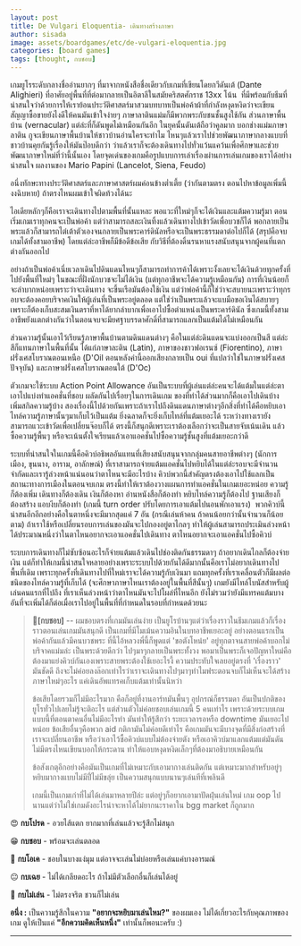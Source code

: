 ```yaml
---
layout: post
title: De Vulgari Eloquentia- เดินทางสร้างภาษา
author: sisada
image: assets/boardgames/etc/de-vulgari-eloquentia.jpg
categories: [board games]
tags: [thought, กบชอบ]
---
```

เกมยูโรระดับกลางชื่ออ่านยากๆ ที่มาจากหนังสือชื่อเดียวกับเกมที่เขียนโดยกวีดันเต้ (Dante Alighieri) ที่อาศัยอยู่พื้นที่ที่ต่อมากลายเป็นอิตาลีในสมัยคริสตศักราช 13xx โน้น  ที่มีพร้อมกับธีมที่น่าสนใจว่าด้วยการให้เราย้อนประวัติศาสตร์มาสวมบทบาทเป็นพ่อค้าผ้าที่กำลังหงุดหงิดว่าจะเขียนสัญญาซื้อขายยังไงดีให้คนมันเข้าใจง่ายๆ ภาษาลาตินแม่มก็มีพวกพระกับชนชั้นสูงใช้กัน ส่วนภาษาพื้นบ้าน (vernacular) แต่ล่ะที่ก็ดันพูดไม่เหมือนกันอีก ในยุคนั้นดันเต้ถือว่าคูลมาก บอกช่างแม่มภาษาลาติน กูจะเขียนภาษาพื้นบ้านให้ชาวบ้านอ่านใครจะทำไม ไหนๆแล้วเราไปช่วยพัฒนาภาษากลางแบบที่ชาวบ้านคุยกันรู้เรื่องให้มันป๊อบดีกว่า ว่าแล้วเราก็จะต้องเดินทางไปทั่วแว้นแคว้นเพื่อศึกษาและช่วยพัฒนาภาษาใหม่ที่ว่านี้นั้นเอง โดยจุดเด่นของเกมคือรูปแบบการเล่าเรื่องผ่านการเล่นเกมของเราได้อย่างน่าสนใจ ผลงานของ Mario Papini (Lancelot, Siena, Feudo)

อนึ่งทักษะทางประวัติศาสตร์และภาษาศาสตร์ผมค่อนข้างต่ำเตี้ย (ว่ากันตามตรง ตอนไปหาข้อมูลเพิ่มนี้งงฉิบหาย) ถ้าตรงไหนผมเข้าใจผิดท้วงได้นะ

ไอเดียหลักๆก็คือเราจะเดินทางไปตามพื้นที่นั้นแหละ พอแวะที่ใหม่ๆก็จะได้เงินและแต้มความรู้มา ตอนเริ่มเกมเราทุกคนจะเป็นพ่อค้า แต่ว่าสามารถสละเงินทิ้งแล้วเดินทางไปเข้าวัดเพื่อบวชก็ได้ พอกลายเป็นพระแล้วก็สามารถไต่เต้าตัวเองจนกลายเป็นพระคาร์ดินัลหรือจะเป็นพระธรรมดาต่อไปก็ได้ (สรุปคือจบเกมได้ทั้งสามอาชีพ) โดยแต่ล่ะอาชีพก็มีข้อดีข้อเสีย กับวิธีที่ต้องดิ้นรนหาแรงสนับสนุนจากผู้คนที่แตกต่างกันออกไป

อย่างถ้าเป็นพ่อค้าเนี่ยเวลาเดินไปดินแดนไหนๆก็สามารถทำการค้าได้เพราะงั้งเลยจะได้เงินด้วยทุกครั้งที่ไปยังพื้นที่ใหม่ๆ ในขณะที่ฝั่งนักบวชจะไม่ได้เงิน (แต่ทุกอาชีพจะได้ความรู้เหมือนกัน) การที่เงินน้อยก็จะลำบากหน่อยเพราะว่าจะเดินทาง จะขึ้นเรือมันต้องใช้เงิน แต่ว่าพ่อค้านี้ก็ใช่ว่าจะสบายนะเพราะว่าทุกรอบจะต้องคอยบริจาคเงินให้ผู้เล่นที่เป็นพระอยู่ตลอด แต่ใช่ว่าเป็นพระแล้วจะแบมือขอเงินได้สบายๆ เพราะก็ต้องเก็บสะสมเงินตราที่หาได้ยากลำบากเพื่อเอาไปซื้อตำแหน่งเป็นพระคาร์ดินัล ซึ่งเกมนี้ทั้งสามอาชีพยังแตกต่างกันว่าในตอนจบจะมียศฐาบรรดาศักดิ์ที่สามารถแลกเป็นแต้มได้ไม่เหมือนกัน


ส่วนความรู้นั้นเอาไว้เรียนรู้ภาษาพื้นบ้านตามดินแดนต่างๆ คือในแต่ล่ะดินแดนจะแบ่งออกเป็นสี แต่ล่ะสีก็แทนภาษาในพื้นที่นั้น ได้แก่ภาษาละติน (Latin), ภาษาของชาวฟอเรนซ์ (Fiorentino), ภาษาฝรั่งเศสโบราณตอนเหนือ (D'Oil ตอนหลังคำนี้ออกเสียงกลายเป็น oui ที่แปลว่าใช่ในภาษาฝรั่งเศสปัจจุบัน) และภาษาฝรั่งเศสโบราณตอนใต้ (D'Oc)

ตัวเกมจะใช้ระบบ Action Point Allowance อันเป็นระบบที่ผู้เล่นแต่ล่ะคนจะได้แต้มในแต่ล่ะตาเอาไปแบ่งทำแอคชั่นที่ชอบ ผลัดกันไปเรื่อยๆในการเดินเกม ของที่ทำได้ส่วนมากก็คือเอาไปเดินบ้าง เพิ่มสกิลความรู้บ้าง สองเรื่องนี้ไปด้วยกันเพราะถ้าเราไปถึงดินแดนภาษาต่างๆอีกสิ่งที่ทำได้คือหยิบเอาไทล์ความรู้ภาษานั้นๆมาเก็บไว้เป็นแต้ม ยิ่งฉลาดก็จะยิ่งเก็บไทล์ที่แต้มเยอะได้ ระหว่างทางเรายังสามารถแวะเข้าวัดเพื่อเปลี่ยนจ๊อบก็ได้ ตรงนี้ก็สนุกดีเพราะเราต้องเลือกว่าจะเป็นสายจับเน้นเดิน แล้วซื้อความรู้พื้นๆ หรือจะเน้นตั้งใจเรียนแล้วเอาแอคชั่นไปซื้อความรู้ชั้นสูงที่แต้มเยอะกว่าดี

ระบบที่น่าสนใจในเกมนี้คือคิวบ์อธิพลอันแทนที่เสียงสนับสนุนจากกลุ่มคนสายอาชีพต่างๆ (นักการเมือง, ขุนนาง, อาราม, อาลักษณ์) ที่เราสามารถจ่ายแต้มแอคชั่นไปหยิบได้ในแต่ล่ะรอบจะมีจำนวนจำกัดและเรารู้ล่วงหน้าแน่นอนว่าตาไหนจะมีอะไรบ้าง คิวบ์พวกนี้สำคัญตรงต้องเอาไปใช้แลกเป็นสถานะทางการเมืองในตอนจบเกม ตรงนี้ทำให้เราต้องวางแผนการทำแอคชั่นในเกมเยอะหน่อย ความรู้ก็ต้องเพิ่ม เดินทางก็ต้องเดิน เงินก็ต้องหา อ่านหนังสือก็ต้องทำ หยิบไทล์ความรู้ก็ต้องไป ฐานเสียงก็ต้องสร้าง แอบงีบก็ต้องทำ (เกมนี้ turn order ปรับโดยการเอาแต้มไปนอนพักเอาแรง)  พวกคิวบ์นี้น่าสนอีกอีกอย่างคือในตาหนึ่งจะมีมากสุดแค่ 7 อัน (กรณีเล่นห้าคน ถ้าคนน้อยกว่านั้นจำนวนก็น้อยตาม) ถ้าเราใช้หรือเปลี่ยนรอบการเล่นของมันจะไปกองอยู่ตาไกลๆ ทำให้ผู้เล่นสามารถประเมินล่วงหน้าได้ประมาณหนึ่งว่าในตาไหนอยากจะเอาแอคชั่นไปเดินทาง ตาไหนอยากจะเอาแอคชั่นไปซื้อคิวบ์

ระบบการเดินทางก็ไม่ซับซ้อนอะไรก็จ่ายแต้มแล้วเดินไปช่องติดกันธรรมดาๆ ถ้าอยากเดินไกลก็ต้องจ่ายเงิน แต่ก็ทำให้เกมนี้น่าสนใจหลายอย่างเพราะระบบไปด้วยกันได้ดีมากนั้นคือเราไม่อยากเดินทางไปพื้นที่เดิม เพราะทุกครั้งที่เดินทางไปที่ใหม่เราจะได้ความรู้กับเงินมา แถมทุกครั้งที่เราเคลื่อนตัวก็มีผลต่อชนิดของไทล์ความรู้ที่เก็บได้ (จะศึกษาภาษาไหนเราต้องอยู่ในพื้นที่สีนั้นๆ) เกมยังมีไทล์โบนัสสำหรับผู้เล่นคนแรกที่ไปถึง ที่เราเห็นล่วงหน้าว่าตาไหนมันจะไปโผล่ที่ไหนอีก ยังไม่รวมว่ายังมีแทรคแต้มบางอันที่จะเพิ่มได้ก็ต่อเมื่อเราไปอยู่ในพื้นที่ที่กำหนดในรอบที่กำหนดด้วยนะ

> 🐸**[กบชอบ]** -- ผมชอบตรงที่เกมมันเล่นง่าย เป็นยูโรบ้านๆแต่ว่าเรื่องราวในธีมเกมแล้วก็เรื่องราวตอนเล่นเกมมันสนุกดี เป็นเกมที่มีโมเม้นความอินในบทอาชีพเยอะอยู่ อย่างตอนแรกเป็นพ่อค้ากันแล้วมีคนบวชพระ ที่นี้ไอ้หลวงพี่นี้ก็พูดแต่ 'ขอตังโหน๋ย' อยู่ทุกตาจนสายพ่อค้าบอกไม่บริจาคแม่มล่ะ เป็นพระด้วยดีกว่า ไปๆมาๆกลายเป็นพระทั้งวง พอมาเป็นพระก็เจอปัญหาใหม่คือต้องมาแย่งคิวบ์กันเองเพราะสายพระต้องใช้เยอะไรงี้ ความประทับใจเลยอยู่ตรงที่ 'เรื่องราว' มันชัดดี ถึงจะไม่ค่อยลงล๊อกเท่าไรว่าเราจะเดินทางไปๆมาๆทำไมฟระตอนจบก็ไม่เห็นจะได้สร้างภาษาใหม่ๆอะไร แค่เดินอัพแทรคเก็บแต้มเท่านั้นนิหว่า
> 
> ข้อเสียโดยรวมก็ไม่มีอะไรมาก คือก็อยู่ที่งานอาร์ทมันพื้นๆ อุปกรณ์ก็ธรรมดา อันเป็นปกติของยูโรทั่วไปเลยไม่รู้จะติอะไร แต่ส่วนตัวไม่ค่อยชอบเล่นเกมนี้ 5 คนเท่าไร เพราะด้วยระบบเกมแบบนี้ที่ตอนตาคนอื่นไม่มีอะไรทำ มันทำให้รู้สึกว่า ระยะเวลารอหรือ downtime มันเยอะไปหน่อย ข้อเสียอื่นๆคือพวก aid กติกามันไม่ค่อยดีเท่าไร คือเกมมันจะมีบางจุดที่มีสิ่งก่อสร้างที่เราจะเปลี่ยนอาชีพ หรือว่าเอาไว้ซื้อคิวบ์แบบไม่ต้องจ่ายตัง หรือเอาคิวบ์มาแลกแต้มแต่มันดันไม่มีตรงไหนเขียนบอกให้กระดาน ทำให้แอบหงุดหงิดเล็กๆที่ต้องมาอธิบายเหมือนกัน
> 
> ข้อสังเกตุอีกอย่างคือมันเป็นเกมที่ไม่เหมาะกับเอามากางเล่นติดกัน แต่เหมาะมากสำหรับอยู่ๆหยิบมากางแบบไม่มีปี่ไม่มีขลุ่ย เป็นความสนุกแบบนานๆเล่นทีที่เพลินดี
> 
> เกมนี้เป็นเกมเก่าที่ไม่ได้เล่นมาหลายปีล่ะ แต่อยู่ๆก็อยากเอามาปัดฝุ่นเล่นใหม่ เกม oop ไปนานแต่ว่าไม่ใช่เกมดังอะไรน่าจะหาได้ไม่ยากนะราคาใน bgg market ก็ถูกมาก


😍 **กบโปรด** - อวยไส้แตก ยากมากที่เล่นแล้วจะรู้สึกไม่สนุก

😁 **กบชอบ** - พร้อมจะเล่นตลอด

🙂 **กบโอเค** - ชอบในบางแง่มุม แต่อาจจะเล่นไม่บ่อยหรือเล่นแค่บางอารมณ์

😐 **กบเฉย** - ไม่ได้เกลียดอะไร ถ้าไม่มีตัวเลือกอื่นก็เล่นได้อยู่

🖕 **กบไม่เล่น** - ไม่ตรงจริต ชวนก็ไม่เล่น

**อนึ่ง :** เป็นความรู้สึกในความ **"อยากจะหยิบมาเล่นไหม?"** ของผมเอง ไม่ได้เกี่ยวอะไรกับคุณภาพของเกม ดูให้เป็นแค่ **"อีกความคิดเห็นหนึ่ง"** เท่านั้นก็พอนะครับ :)



---

